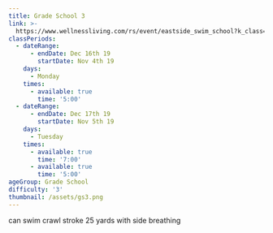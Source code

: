 ```yaml
---
title: Grade School 3
link: >-
  https://www.wellnessliving.com/rs/event/eastside_swim_school?k_class=139403&k_class_tab=10911
classPeriods:
  - dateRange:
      - endDate: Dec 16th 19
        startDate: Nov 4th 19
    days:
      - Monday
    times:
      - available: true
        time: '5:00'
  - dateRange:
      - endDate: Dec 17th 19
        startDate: Nov 5th 19
    days:
      - Tuesday
    times:
      - available: true
        time: '7:00'
      - available: true
        time: '5:00'
ageGroup: Grade School
difficulty: '3'
thumbnail: /assets/gs3.png
---
```

can swim crawl stroke 25 yards with side breathing
